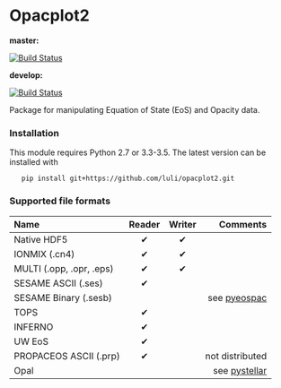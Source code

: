 # Opacplot2

**master:**

[![Build Status](https://travis-ci.org/jtlaune/opacplot2.svg?branch=master)](https://travis-ci.org/jtlaune/opacplot2)

**develop:**

[![Build Status](https://travis-ci.org/jtlaune/opacplot2.svg?branch=develop)](https://travis-ci.org/jtlaune/opacplot2)

Package for manipulating Equation of State (EoS) and Opacity data.


### Installation 

   This module requires Python 2.7 or 3.3-3.5. The latest version can be installed with

       pip install git+https://github.com/luli/opacplot2.git


### Supported file formats

| Name                     | Reader   | Writer   | Comments  | 
|:------------------------ |:--------:|:--------:|----------:| 
| Native HDF5              | ✔        | ✔        |           | 
| IONMIX (.cn4)            | ✔        | ✔        |           | 
| MULTI (.opp, .opr, .eps) | ✔        | ✔        |           | 
| SESAME ASCII (.ses)      | ✔        |          |           | 
| SESAME Binary (.sesb)    |          |          | see [pyeospac](http://github.com/luli/pyeospac) | 
| TOPS                     | ✔        |          |           | 
| INFERNO                  | ✔        |          |           | 
| UW EoS                   | ✔        |          |           | 
| PROPACEOS ASCII (.prp)   | ✔        |          |  not distributed    | 
| Opal                     |          |          | see [pystellar](https://github.com/alexrudy/pystellar/blob/master/pystellar/opacity.py)   | 



